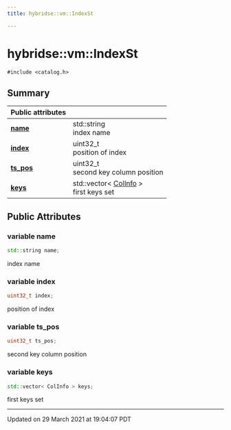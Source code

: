 ```yaml
---
title: hybridse::vm::IndexSt

---
```

# hybridse::vm::IndexSt



`#include <catalog.h>`

## Summary


| Public attributes|    |
| -------------- | -------------- |
| **[name](/hybridse/usage/api/c++/Classes/structhybridse_1_1vm_1_1_index_st.md#variable-name)**| std::string <br>index name  |
| **[index](/hybridse/usage/api/c++/Classes/structhybridse_1_1vm_1_1_index_st.md#variable-index)**| uint32_t <br>position of index  |
| **[ts_pos](/hybridse/usage/api/c++/Classes/structhybridse_1_1vm_1_1_index_st.md#variable-ts_pos)**| uint32_t <br>second key column position  |
| **[keys](/hybridse/usage/api/c++/Classes/structhybridse_1_1vm_1_1_index_st.md#variable-keys)**| std::vector< [ColInfo](/hybridse/usage/api/c++/Classes/structhybridse_1_1codec_1_1_col_info.md) > <br>first keys set  |

## Public Attributes

### variable name

```cpp
std::string name;
```

index name 

### variable index

```cpp
uint32_t index;
```

position of index 

### variable ts_pos

```cpp
uint32_t ts_pos;
```

second key column position 

### variable keys

```cpp
std::vector< ColInfo > keys;
```

first keys set 

-------------------------------

Updated on 29 March 2021 at 19:04:07 PDT